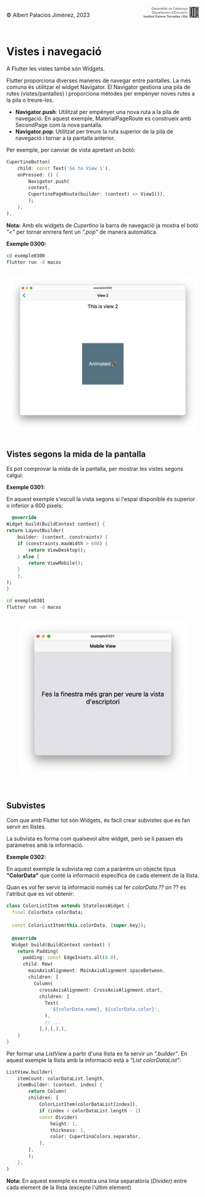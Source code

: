 <div style="display: flex; width: 100%;">
    <div style="flex: 1; padding: 0px;">
        <p>© Albert Palacios Jiménez, 2023</p>
    </div>
    <div style="flex: 1; padding: 0px; text-align: right;">
        <img src="./assets/ieti.png" height="32" alt="Logo de IETI" style="max-height: 32px;">
    </div>
</div>
<br/>

# Vistes i navegació

A Flutter les vistes també són Widgets.

Flutter proporciona diverses maneres de navegar entre pantalles. La més comuna és utilitzar el widget Navigator. El Navigator gestiona una pila de rutes (vistes/pantalles) i proporciona mètodes per empènyer noves rutes a la pila o treure-les.

- **Navigator.push**: Utilitzat per empènyer una nova ruta a la pila de navegació. En aquest exemple, MaterialPageRoute es construeix amb SecondPage com la nova pantalla.
- **Navigator.pop**: Utilitzat per treure la ruta superior de la pila de navegació i tornar a la pantalla anterior.

Per exemple, per canviar de vista apretant un botó:

```dart
CupertinoButton(
    child: const Text('Go to View 1'),
    onPressed: () {
        Navigator.push(
        context,
        CupertinoPageRoute(builder: (context) => View1()),
        );
    },
),
```

**Nota:** Amb els widgets de *Cupertino* la barra de navegació ja mostra el botó *"<"* per tornar enrrera fent un *".pop"* de manera automàtica.

**Exemple 0300:**

```bash
cd exemple0300
flutter run -d macos
```

<br/>
<center><img src="./assets/ex0300.png" style="max-height: 400px" alt="">
<br/></center>
<br/>

## Vistes segons la mida de la pantalla

Es pot comprovar la mida de la pantalla, per mostrar les vistes segons calgui:

**Exemple 0301:**

En aquest exemple s'escull la vista segons si l'espai disponible és superior o inferior a 600 píxels:

```dart
  @override
Widget build(BuildContext context) {
return LayoutBuilder(
    builder: (context, constraints) {
    if (constraints.maxWidth > 600) {
        return ViewDesktop();
    } else {
        return ViewMobile();
    }
    },
);
}
```

```bash
cd exemple0301
flutter run -d macos
```

<br/>
<center><img src="./assets/ex0301.png" style="max-height: 400px" alt="">
<br/></center>
<br/>
<br/>

## Subvistes

Com que amb Flutter tot són Widgets, és fàcil crear subvistes que es fan servir en llistes.

La subvista es forma com qualsevol altre widget, però se li passen els paràmetres amb la informació.

**Exemple 0302:**

En aquest exemple la subvista rep com a paràmtre un objecte tipus **"ColorData"** que conté la informació específica de cada element de la llista.

Quan es vol fer servir la informació només cal fer *colorData.??* on ?? és l'atribut que es vol obtenir: 

```dart
class ColorListItem extends StatelessWidget {
  final ColorData colorData;

  const ColorListItem(this.colorData, {super.key});

  @override
  Widget build(BuildContext context) {
    return Padding(
      padding: const EdgeInsets.all(8.0),
      child: Row(
        mainAxisAlignment: MainAxisAlignment.spaceBetween,
        children: [
          Column(
            crossAxisAlignment: CrossAxisAlignment.start,
            children: [
              Text(
                '${colorData.name}, ${colorData.color}',
              ),
              // ...
            ],),],),),
    }
}
```

Per formar una *ListView* a partir d'una llista es fa servir un *".builder"*. En aquest exemple la llista amb la informació està a *"List<ColorData> colorDataList"*:

```dart
ListView.builder(
    itemCount: colorDataList.length,
    itemBuilder: (context, index) {
        return Column(
        children: [
            ColorListItem(colorDataList[index]),
            if (index < colorDataList.length - 1)
            const Divider(
                height: 1,
                thickness: 1,
                color: CupertinoColors.separator,
            ),
        ],
        );
    },
)
```

**Nota:** En aquest exemple es mostra una linia separatòria (*Divider*) entre cada element de la llista (excepte l'últim element)